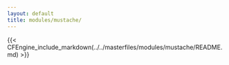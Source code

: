 ```yaml
---
layout: default
title: modules/mustache/
---
```


{{< CFEngine_include_markdown(../../masterfiles/modules/mustache/README.md) >}}
